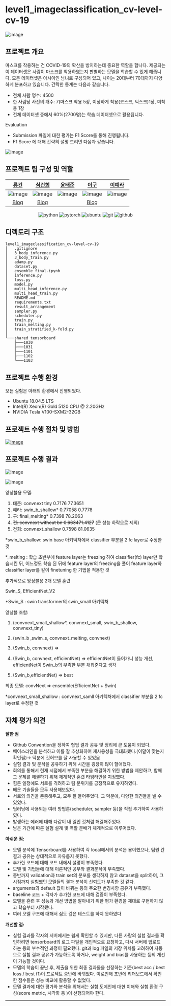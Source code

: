 # level1_imageclassification_cv-level-cv-19
![image](https://user-images.githubusercontent.com/54363784/200260245-b5b273e4-612f-4ba8-aa02-36a731f996c6.png)

## 프로젝트 개요

마스크를 착용하는 건 COVID-19의 확산을 방지하는데 중요한 역할을 합니다. 제공되는 이 데이터셋은 사람이 마스크를 착용하였는지 판별하는 모델을 학습할 수 있게 해줍니다. 모든 데이터셋은 아시아인 남녀로 구성되어 있고, 나이는 20대부터 70대까지 다양하게 분포하고 있습니다. 간략한 통계는 다음과 같습니다.

- 전체 사람 명수: 4500
- 한 사람당 사진의 개수: 7(마스크 착용 5장, 이상하게 착용(코스크, 턱스크)1장, 미착용 1장
- 전체 데이터셋 중에서 60%(2700명)는 학습 데이터셋으로 활용됩니다.

Evaluation

- Submission 파일에 대한 평가는 F1 Score를 통해 진행됩니다.
- F1 Score 에 대해 간략히 설명 드리면 다음과 같습니다.

![image](https://user-images.githubusercontent.com/54363784/200259606-07905834-50b3-47c3-942a-3ee9b71ec8c8.png)

## 프로젝트 팀 구성 및 역할

| [류건](https://github.com/jerry-ryu) | [심건희](https://github.com/jane79) | [윤태준](https://github.com/ta1231) | [이구](https://github.com/99sphere) | [이예라](https://github.com/Yera10) |
| :-: | :-: | :-: | :-: | :-: | 
|![image](https://avatars.githubusercontent.com/u/62556539?v=4)|![image](https://avatars.githubusercontent.com/u/48004826?v=4)|![image](https://avatars.githubusercontent.com/u/54363784?v=4) |![image](https://avatars.githubusercontent.com/u/59161083?s=400&u=e1dddd820da0add63917d38edf39e958471990f2&v=4)  |![image](https://avatars.githubusercontent.com/u/57178359?v=4)|  
|[Blog](https://kkwong-guin.tistory.com/)  |[Blog](https://velog.io/@goodheart50)|| [Blog](https://99sphere-tech-blog.tistory.com/) | |

<div align="center">

![python](http://img.shields.io/badge/Python-000000?style=flat-square&logo=Python)
![pytorch](http://img.shields.io/badge/PyTorch-000000?style=flat-square&logo=PyTorch)
![ubuntu](http://img.shields.io/badge/Ubuntu-000000?style=flat-square&logo=Ubuntu)
![git](http://img.shields.io/badge/Git-000000?style=flat-square&logo=Git)
![github](http://img.shields.io/badge/Github-000000?style=flat-square&logo=Github)
</div align="center">

## 디렉토리 구조

```CMD
level1_imageclassification_cv-level-cv-19
│   .gitignore
│   3_body_inference.py
│   3_body_train.py
│   adamp.py
│   dataset.py
│   ensemble_final.ipynb
│   inference.py
│   loss.py
│   model.py
│   multi_head_inference.py
│   multi_head_train.py
│   README.md
│   requirements.txt
│   result_arrangement
│   sampler.py
│   scheduler.py
│   train.py
│   train_melting.py
│   train_stratified_k-fold.py
│   
└───shared_tensorboard
    ├───1030
    ├───1031
    ├───1101
    ├───1102
    └───1103

```


## 프로젝트 수행 환경
모든 실험은 아래의 환경에서 진행되었다.
- Ubuntu 18.04.5 LTS
- Intel(R) Xeon(R) Gold 5120 CPU @ 2.20GHz
- NVIDIA Tesla V100-SXM2-32GB


## 프로젝트 수행 절차 및 방법

[![image](https://user-images.githubusercontent.com/62556539/200262300-3765b3e4-0050-4760-b008-f218d079a770.png)](https://www.notion.so/3f3a9a603c5348939bd3c16996aa2c22)



## 프로젝트 수행 결과

![image](https://user-images.githubusercontent.com/48004826/200256241-5a24e451-ba00-463e-9804-0201bf08d947.png)

![image](https://user-images.githubusercontent.com/48004826/200257745-6427a467-e1a9-4019-b21a-0021ac6dd92a.png)


앙상블용 모델:

1. 태준: convnext tiny 0.7176 77.3651
2. 예라: swin_b_shallow* 0.77058 0.7778
3. 구: final_melting* 0.7398 78.2063
4. ~~건: convnext without bn 0.663471.4127~~   (큰 성능 하락으로 제외)
5. 건희: convnext_shallow 0.7598 81.0635

*swin_b_shallow: swin base 아키텍처에서 classifier 부분을 2 fc layer로 수정한 것

*_melting : 학습 초반부에 feature layer는 freezing 하여 classifier(fc) layer만 학습시킨 뒤, 어느정도 학습 된 뒤에 feature layer의 freezing을 풀어 feature layer와 classifier layer를 같이 finetuning 한 기법을 적용한 것

추가적으로 앙상블용 2개 모델 훈련

Swin_S, EfficientNet_V2

*Swin_S : swin transformer의 swin_small 아키텍처

앙상블 조합:

 1. (convnext_small_shallow*, convnext_small, swin_b_shallow, convnext_tiny)

1. (swin_b ,swim_s, convnext_melting, convnext)
2. (Swin_b, convnext) ⇒ 
3. (Swin_b, convnext, efficientNet) ⇒ efficientNet이 들어가니 성능 개선,  efficientNet이 Swin_b의 부족한 부분 채워준다고 생각
4. (Swin_b,efficientNet) ⇒ best

최종 모델:  convNext ⇒  ensemble(EfficientNet + Swin)

*convnext_small_shallow : convnext_samll 아키텍처에서 classifier 부분을 2 fc layer로 수정한 것

## 자체 평가 의견

**잘한 점**

- Github Convention을 정하여 협업 결과 공유 및 정리에 큰 도움이 되었다.
- 베이스라인을 분석하고 이를 잘 추상화하여 재사용성을 극대화했다.(이말이 맞는지 확인필)→ 덕분에 깃허브를 잘 사용할 수 있었음
- 실험 결과 및 분석을 공유하기 위해 시간을 굉장히 많이 할애했다.
- 회의를 통해서 현재 시점에서 부족한 부분을 해결하기 위한 방법을 제안하고,  함께 그 문제를 해결하기 위해 체계적인 훈련 타임라인을 지정했다.
- 힘든 일정에도 서로를 격려하고 팀 분위기를 긍정적으로 유지하였다.
- 배운 기술들을 모두 사용해보았다.
- 서로의 의견을 존중해주고, 모두 잘 들어주었다. 그 덕분에, 다양한 의견들을 낼 수 있었다.
- 딥러닝에 사용되는 여러 방법론(scheduler, sampler 등)을 직접 추가하여 사용하였다.
- 발생하는 에러에 대해 다같이 내 일인 것처럼 해결해주었다.
- 남은 기간에 따른 실험 설계 및 역할 분배가 체계적으로 이루어졌다.

**아쉬운 점:**

- 모델 분석에 Tensorboard를 사용하여 각 local에서의 분석은 용이했으나, 팀원 간 결과 공유는 상대적으로 자유롭지 못했다.
- 추가한 코드에 대해 코드 내에서 설명이 부족했다.
- 모델 및 기법들에 대해 이론적인 공부와 결과분석이 부족했다.
- 중반까지 validation과 train set의 분포를 생각하지 않고 dataset을 split하여, 그 시점까지 실험했던 모델들의 결과 분석이 신뢰도가 부족한 것 같다.
- arguments의 default 값이 바뀌는 등의 주요한 변경사항 공유가 부족했다.
- baseline 코드 + 각자가 추가한 코드에 대해 검증이 부족했다.
- 모델을 훈련 후 성능과 개선 방법을 알아내기 위한 평가 환경을 제대로 구현하지 않고 학습부터 시작했다.
- 여러 모델 구조에 대해서 심도 깊은 테스트를 하지 못하였다

**개선할 점:**

- 실험 결과를 각자의 서버에서는 쉽게 확인할 수 있지만, 다른 사람의 실험 결과를 확인하려면 tensorboard의 로그 파일을 개인적으로 요청하고, 다시 서버에 업로드 하는 등의 부수적인 과정이 필요했다. git과 log 파일의 저장 위치를 고려하여 자동으로 실험 결과 공유가 가능하도록 하거나, weight and bias를 사용하는 등의 개선이 가능할 것이다.
- 모델의 학습이 끝난 후, 제출을 위한 최종 결과물을 선정하는 기준(best acc / best loss / best f1)이 프로젝트 중반에 바뀌었다. 이로인해 초반에 리더보드에서 확인한 점수들은 성능 비교에 활용할 수 없었다.
- 모델 결과에 대한 평가와 분석을 위해서는 실험 도메인에 대한 이해와 실험 환경 구성(score metric, 시각화 등 )이 선행되어야 한다.

---
